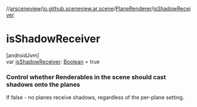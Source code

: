 //[arsceneview](../../../index.md)/[io.github.sceneview.ar.scene](../index.md)/[PlaneRenderer](index.md)/[isShadowReceiver](is-shadow-receiver.md)

# isShadowReceiver

[androidJvm]\
var [isShadowReceiver](is-shadow-receiver.md): [Boolean](https://kotlinlang.org/api/latest/jvm/stdlib/kotlin/-boolean/index.html) = true

###  Control whether Renderables in the scene should cast shadows onto the planes

If false - no planes receive shadows, regardless of the per-plane setting.
